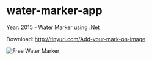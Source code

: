 # water-marker-app
Year: 2015 - Water Marker using .Net

Download: http://tinyurl.com/Add-your-mark-on-image

![Free Water Marker](http://2.bp.blogspot.com/-aepuxEuCOCA/VXUuRBqcbkI/AAAAAAAAANk/46RtnNBVpAs/s1600/Water-Marker.png)
